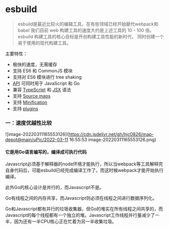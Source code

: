 # esbuild

> esbuild是最近比较火的编辑工具，在有些领域已经开始替代webpack和babel
> 我们目前 web 构建工具的速度大约是上述工具的 10 - 100 倍。 esbuild 构建工具的核心目标是开创构建工具性能的新时代， 同时创建一个易于使用的现代构建工具。

主要特性：

- 极快的速度，无需缓存
- 支持 ES6 和 CommonJS 模块
- 支持对 ES6 模块进行 tree shaking
- [API](https://esbuild.docschina.org/api/) 可同时用于 JavaScript 和 Go
- 兼容 [TypeScript](https://esbuild.docschina.org/content-types/#typescript) 和 [JSX](https://esbuild.docschina.org/content-types/#jsx) 语法
- 支持 [Source maps](https://esbuild.docschina.org/api/#sourcemap)
- 支持 [Minification](https://esbuild.docschina.org/api/#minify)
- 支持 [plugins](https://esbuild.docschina.org/plugins)

### 一：速度优越性比较

![image-20220311165553126](https://cdn.jsdelivr.net/gh/hjc0826/map-depot@main/uPic/2022-03-11 16:55:53 image-20220311165553126.png)

#### 它是用Go语言编写的，编译成可执行代码

Javascript必须基于解释器的node环境才能执行，所以当webpack等工具解释完自身代码后，可能esbuild已经完成编译工作了，而这时候webpack才能开始执行编译。

此外Go的核心设计是并行的，而Javascript不是。

Go有线程之间的内存共享，而Javascript则必须在线程之间进行数据序列化。

Go和Javascript都有并行的垃圾收集器，但Go的堆实在所有线程之间共享的，而Javascript的每个线程都有一个独立的堆。Javascript工作线程并行量减少了一半，因为还有一半CPU核心正在忙着为另一半收集垃圾。



